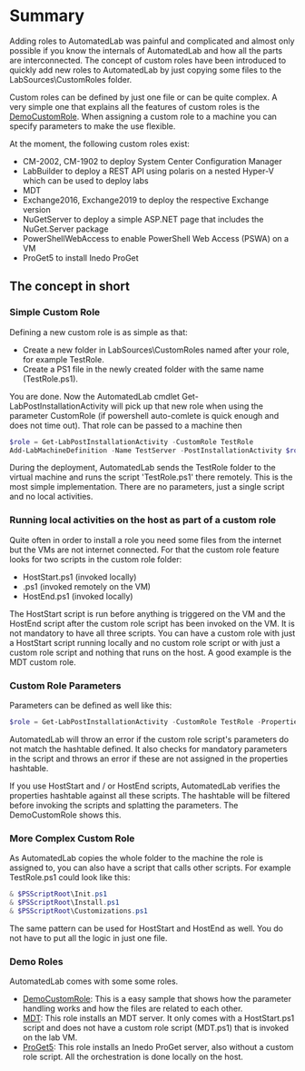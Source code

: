 # Summary
Adding roles to AutomatedLab was painful and complicated and almost only possible if you know the internals of AutomatedLab and how all the parts are interconnected. The concept of custom roles have been introduced to quickly add new roles to AutomatedLab by just copying some files to the LabSources\CustomRoles folder.


Custom roles can be defined by just one file or can be quite complex. A very simple one that explains all the features of custom roles is the [DemoCustomRole](https://github.com/AutomatedLab/AutomatedLab/wiki/DemoCustomRole). When assigning a custom role to a machine you can specify parameters to make the use flexible.

At the moment, the following custom roles exist:
- CM-2002, CM-1902 to deploy System Center Configuration Manager
- LabBuilder to deploy a REST API using polaris on a nested Hyper-V which can be used to deploy labs
- MDT
- Exchange2016, Exchange2019 to deploy the respective Exchange version
- NuGetServer to deploy a simple ASP.NET page that includes the NuGet.Server package
- PowerShellWebAccess to enable PowerShell Web Access (PSWA) on a VM
- ProGet5 to install Inedo ProGet

## The concept in short
### Simple Custom Role
Defining a new custom role is as simple as that:
- Create a new folder in LabSources\CustomRoles named after your role, for example TestRole.
- Create a PS1 file in the newly created folder with the same name (TestRole.ps1).

You are done. Now the AutomatedLab cmdlet Get-LabPostInstallationActivity will pick up that new role when using the parameter CustomRole (if powershell auto-comlete is quick enough and does not time out). That role can be passed to a machine then

```powershell
$role = Get-LabPostInstallationActivity -CustomRole TestRole
Add-LabMachineDefinition -Name TestServer -PostInstallationActivity $role
```

During the deployment, AutomatedLab sends the TestRole folder to the virtual machine and runs the script 'TestRole.ps1' there remotely. This is the most simple implementation. There are no parameters, just a single script and no local activities.

### Running local activities on the host as part of a custom role
Quite often in order to install a role you need some files from the internet but the VMs are not internet connected. For that the custom role feature looks for two scripts in the custom role folder:
- HostStart.ps1 (invoked locally)
- <CustomRoleName>.ps1 (invoked remotely on the VM)
- HostEnd.ps1 (invoked locally)

The HostStart script is run before anything is triggered on the VM and the HostEnd script after the custom role script has been invoked on the VM. It is not mandatory to have all three scripts. You can have a custom role with just a HostStart script running locally and no custom role script or with just a custom role script and nothing that runs on the host. A good example is the MDT custom role.

### Custom Role Parameters
Parameters can be defined as well like this:

```powershell
$role = Get-LabPostInstallationActivity -CustomRole TestRole -Properties @{ param1 = 'Test'; param2 = 100}
```

AutomatedLab will throw an error if the custom role script's parameters do not match the hashtable defined. It also checks for mandatory parameters in the script and throws an error if these are not assigned in the properties hashtable.

If you use HostStart and / or HostEnd scripts, AutomatedLab verifies the properties hashtable against all these scripts. The hashtable will be filtered before invoking the scripts and splatting the parameters. The DemoCustomRole shows this.

### More Complex Custom Role
As AutomatedLab copies the whole folder to the machine the role is assigned to, you can also have a script that calls other scripts. For example TestRole.ps1 could look like this:

```powershell
& $PSScriptRoot\Init.ps1
& $PSScriptRoot\Install.ps1
& $PSScriptRoot\Customizations.ps1
```

The same pattern can be used for HostStart and HostEnd as well. You do not have to put all the logic in just one file.

### Demo Roles
AutomatedLab comes with some some roles.
* [DemoCustomRole](https://github.com/AutomatedLab/AutomatedLab/tree/develop/LabSources/CustomRoles/DemoCustomRole): This is a easy sample that shows how the parameter handling works and how the files are related to each other.
* [MDT](https://github.com/AutomatedLab/AutomatedLab/tree/develop/LabSources/CustomRoles/MDT): This role installs an MDT server. It only comes with a HostStart.ps1 script and does not have a custom role script (MDT.ps1) that is invoked on the lab VM.
* [ProGet5](https://github.com/AutomatedLab/AutomatedLab/tree/develop/LabSources/CustomRoles/ProGet5): This role installs an Inedo ProGet server, also without a custom role script. All the orchestration is done locally on the host.
